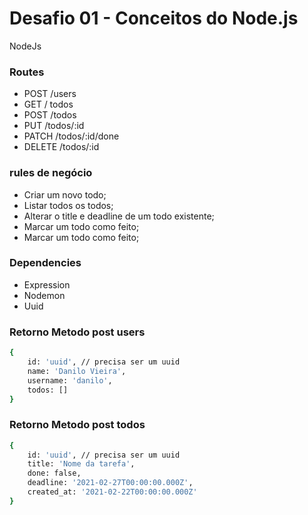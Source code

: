 # Desafio 01 - Conceitos do Node.js
NodeJs

### Routes 

* POST /users
* GET / todos
* POST /todos
* PUT /todos/:id
* PATCH /todos/:id/done
* DELETE /todos/:id

### rules de negócio

* Criar um novo todo;
* Listar todos os todos;
* Alterar o title e deadline de um todo existente;
* Marcar um todo como feito;
* Marcar um todo como feito;

### Dependencies

* Expression 
* Nodemon
* Uuid

### Retorno Metodo post users
```sh
{ 
	id: 'uuid', // precisa ser um uuid
	name: 'Danilo Vieira', 
	username: 'danilo', 
	todos: []
}
```

### Retorno Metodo post todos
```sh
{ 
	id: 'uuid', // precisa ser um uuid
	title: 'Nome da tarefa',
	done: false, 
	deadline: '2021-02-27T00:00:00.000Z', 
	created_at: '2021-02-22T00:00:00.000Z'
}
```
